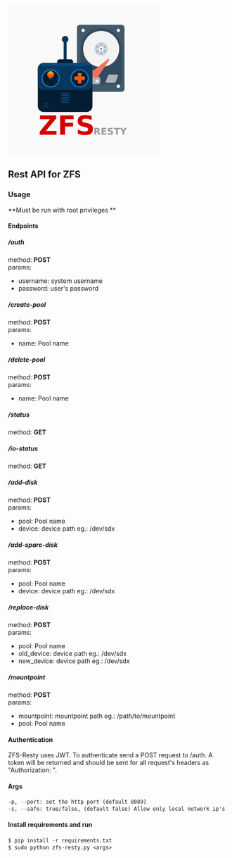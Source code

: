 ![alt text](https://raw.githubusercontent.com/jersobh/zfs-resty/master/logo.png "Logo")

## Rest API for ZFS

### Usage
**Must be run with root privileges **

#### Endpoints

##### /auth
method: **POST**  
params: 
 - username: system username
 - password: user's password

##### /create-pool
method: **POST**  
params:
 - name: Pool name

##### /delete-pool
method: **POST**  
params:     
 - name: Pool name

##### /status
method: **GET**  

##### /io-status
method: **GET**  

##### /add-disk
method: **POST**  
params:     
 - pool: Pool name
 - device: device path eg.: /dev/sdx

##### /add-spare-disk
method: **POST**  
params:
 - pool: Pool name
 - device: device path eg.: /dev/sdx

##### /replace-disk
method: **POST**  
params:
 - pool: Pool name
 - old_device: device path eg.: /dev/sdx
 - new_device: device path eg.: /dev/sdx

##### /mountpoint
method: **POST**  
params:
 - mountpoint: mountpoint path eg.: /path/to/mountpoint 
 - pool: Pool name


#### Authentication
ZFS-Resty uses JWT. To authenticate send a POST request to /auth. A token will be returned and should be sent for all request's headers as "Authorization: <token>".

#### Args 
```
-p, --port: set the http port (default 8089)
-s, --safe: true/false, (default false) Allow only local network ip's
```

#### Install requirements and run
```
$ pip install -r requirements.txt
$ sudo python zfs-resty.py <args>

```
